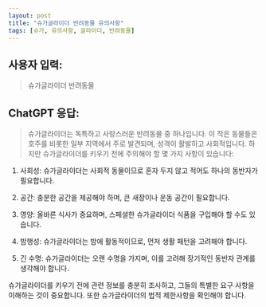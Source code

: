 ```yaml
---
layout: post
title: "슈가글라이더 반려동물 유의사항"
tags: [슈가, 유의사항, 글라이더, 반려동물]
---
```


## 사용자 입력:
> 슈가글라이더 반려동물

## ChatGPT 응답:
> 슈가글라이더는 독특하고 사랑스러운 반려동물 중 하나입니다. 이 작은 동물들은 호주를 비롯한 일부 지역에서 주로 발견되며, 성격이 활발하고 사회적입니다. 하지만 슈가글라이더를 키우기 전에 주의해야 할 몇 가지 사항이 있습니다:

1. 사회성: 슈가글라이더는 사회적 동물이므로 혼자 두지 않고 적어도 하나의 동반자가 필요합니다.

2. 공간: 충분한 공간을 제공해야 하며, 큰 새장이나 운동 공간이 필요합니다.

3. 영양: 올바른 식사가 중요하며, 스페셜한 슈가글라이더 식품을 구입해야 할 수도 있습니다.

4. 밤행성: 슈가글라이더는 밤에 활동적이므로, 먼저 생활 패턴을 고려해야 합니다.

5. 긴 수명: 슈가글라이더는 오랜 수명을 가지며, 이를 고려해 장기적인 동반자 관계를 생각해야 합니다.

슈가글라이더를 키우기 전에 관련 정보를 충분히 조사하고, 그들의 특별한 요구 사항을 이해하는 것이 중요합니다. 또한 슈가글라이더의 법적 제한사항을 확인해야 합니다.

